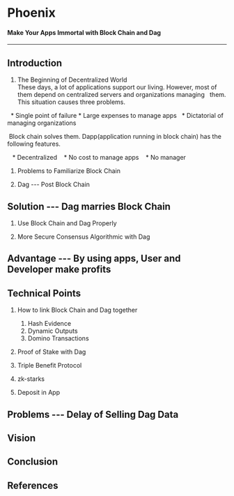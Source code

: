 # Phoenix
#### Make Your Apps Immortal with Block Chain and Dag
-------------------------------------------------------


## Introduction
1. The Beginning of Decentralized World  
  These days, a lot of applications support our living. However, most of them depend on centralized servers and organizations managing   them. This situation causes three problems.
  
    * Single point of failure
    * Large expenses to manage apps
    * Dictatorial of managing organizations
    
  Block chain solves them. Dapp(application running in block chain) has the following features.
  
    * Decentralized
    * No cost to manage apps
    * No manager

1. Problems to Familiarize Block Chain

1. Dag --- Post Block Chain


## Solution --- Dag marries Block Chain 
1. Use Block Chain and Dag Properly 

1. More Secure Consensus Algorithmic with Dag


## Advantage --- By using apps, User and Developer make profits


## Technical Points
1. How to link Block Chain and Dag together
    1. Hash Evidence 
    1. Dynamic Outputs
    1. Domino Transactions
    
1. Proof of Stake with Dag

1. Triple Benefit Protocol

1. zk-starks

1. Deposit in App


## Problems --- Delay of Selling Dag Data


## Vision


## Conclusion


## References

